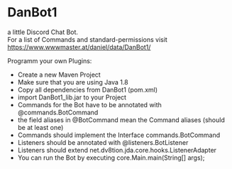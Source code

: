# DanBot1
a little Discord Chat Bot.<br>
For a list of Commands and standard-permissions visit https://www.wwwmaster.at/daniel/data/DanBot1/

Programm your own Plugins:
* Create a new Maven Project
* Make sure that you are using Java 1.8
* Copy all dependencies from DanBot1 (pom.xml)
* import DanBot1_lib.jar to your Project
* Commands for the Bot have to be annotated with @commands.BotCommand
* the field aliases in @BotCommand mean the Command aliases (should be at least one)
* Commands should implement the Interface commands.BotCommand
* Listeners should be annotated with @listeners.BotListener
* Listeners should extend net.dv8tion.jda.core.hooks.ListenerAdapter
* You can run the Bot by executing core.Main.main(String[] args);